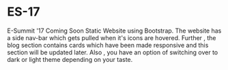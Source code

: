 # ES-17
E-Summit '17 Coming Soon Static Website using Bootstrap.
The website has a side nav-bar which gets pulled when it's icons are hovered.
Further , the blog section contains cards which have been made responsive and this section will be updated later.
Also , you have an option of switching over to dark or light theme depending on your taste.
